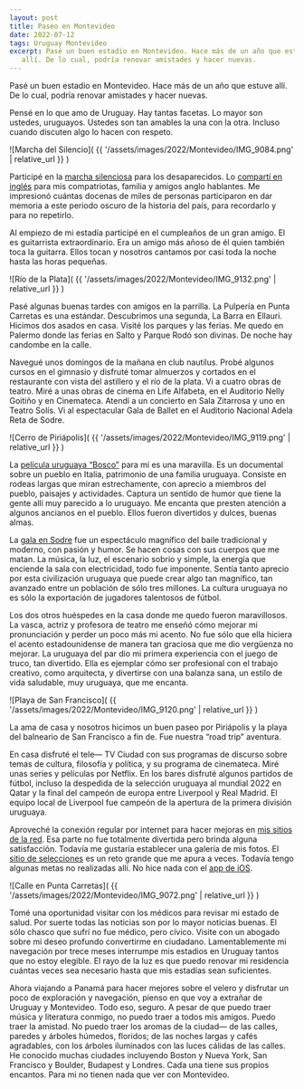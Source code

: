 ```yaml
---
layout: post
title: Paseo en Montevideo
date: 2022-07-12
tags: Uruguay Montevideo
excerpt: Pasé un buen estadio en Montevideo. Hace más de un año que estuve
   allí. De lo cual, podría renovar amistades y hacer nuevas.
---
```


Pasé un buen estadio en Montevideo. Hace más de un año que estuve allí. De lo
cual, podría renovar amistades y hacer nuevas.

Pensé en lo que amo de Uruguay. Hay tantas facetas. Lo mayor son ustedes,
uruguayos. Ustedes son tan amables la una con la otra. Incluso cuando discuten
algo lo hacen con respeto.

![Marcha del Silencio](
  {{ '/assets/images/2022/Montevideo/IMG_9084.png' | relative_url }}
)

Participé en la [marcha silenciosa][silenc] para los desaparecidos. Lo
[compartí en inglés][disap] para mis compatriotas, familia y amigos anglo
hablantes. Me impresionó cuántas docenas de miles de personas participaron en
dar memoria a este periodo oscuro de la historia del país, para recordarlo y
para no repetirlo.

Al empiezo de mi estadía participé en el cumpleaños de un gran amigo. El es
guitarrista extraordinario. Era un amigo más añoso de él quien también toca la
guitarra. Ellos tocan y nosotros cantamos por casi toda la noche hasta las
horas pequeñas.

![Río de la Plata](
  {{ '/assets/images/2022/Montevideo/IMG_9132.png' | relative_url }}
)

Pasé algunas buenas tardes con amigos en la parrilla. La Pulpería en Punta
Carretas es una estándar. Descubrimos una segunda, La Barra en Ellauri. Hicimos
dos asados en casa. Visité los parques y las ferias. Me quedo en Palermo donde
las ferias en Salto y Parque Rodó son divinas. De noche hay candombe en la
calle.

Navegué unos domingos de la mañana en club nautilus. Probé algunos cursos en el
gimnasio y disfruté tomar almuerzos y cortados en el restaurante con vista del
astillero y el río de la plata. Vi a cuatro obras de teatro. Miré a unas obras
de cinema en Life Alfabeta, en el Auditorio Nelly Goitiño y en Cinemateca.
Atendí a un concierto en Sala Zitarrosa y uno en Teatro Solís. Vi al
espectacular Gala de Ballet en el Auditorio Nacional Adela Reta de Sodre.

![Cerro de Piriápolis](
  {{ '/assets/images/2022/Montevideo/IMG_9119.png' | relative_url }}
)

La [película uruguaya “Bosco”][bosco] para mí es una maravilla. Es un
documental sobre un pueblo en Italia, patrimonio de una familia uruguaya.
Consiste en rodeas largas que miran estrechamente, con aprecio a miembros del
pueblo, paisajes y actividades. Captura un sentido de humor que tiene la gente
allí muy parecido a lo uruguayo. Me encanta que presten atención a algunos
ancianos en el pueblo.  Ellos fueron divertidos y dulces, buenas almas.

La [gala en Sodre][gala] fue un espectáculo magnífico del baile tradicional y
moderno, con pasión y humor. Se hacen cosas con sus cuerpos que me matan. La
música, la luz, el escenario sobrio y simple, la energía que enciende la sala
con electricidad, todo fue imponente. Sentía tanto aprecio por esta
civilización uruguaya que puede crear algo tan magnífico, tan avanzado entre un
población de sólo tres millones. La cultura uruguaya no es sólo la exportación
de jugadores talentosos de fútbol.

Los dos otros huéspedes en la casa donde me quedo fueron maravillosos.  La
vasca, actriz y profesora de teatro me enseñó cómo mejorar mi pronunciación y
perder un poco más mi acento. No fue sólo que ella hiciera el acento
estadounidense de manera tan graciosa que me dio vergüenza no mejorar. La
uruguaya del par dio mi primera experiencia con el juego de truco, tan
divertido. Ella es ejemplar cómo ser profesional con el trabajo creativo, como
arquitecta, y divertirse con una balanza sana, un estilo de vida saludable, muy
uruguaya, que me encanta.

![Playa de San Francisco](
  {{ '/assets/images/2022/Montevideo/IMG_9120.png' | relative_url }}
)

La ama de casa y nosotros hicimos un buen paseo por Piriápolis y la playa del
balneario de San Francisco a fin de. Fue nuestra “road trip” aventura.

En casa disfruté el tele— TV Ciudad con sus programas de discurso sobre temas
de cultura, filosofía y política, y su programa de cinemateca. Miré unas series
y películas por Netflix. En los bares disfruté algunos partidos de fútbol,
incluso la despedida de la selección uruguaya al mundial 2022 en Qatar y la
final del campeón de europa entre Liverpool y Real Madrid.  El equipo local de
Liverpool fue campeón de la apertura de la primera división uruguaya.

Aproveché la conexión regular por internet para hacer mejoras en [mis sitios de
la red][wbreeze].  Esa parte no fue totalmente divertida pero brinda alguna
satisfacción.  Todavía me gustaría establecer una galería de mis fotos.  El
[sitio de selecciones][socelect] es un reto grande que me apura a veces.
Todavía tengo algunas metas no realizadas allí. No hice nada con el [app de
iOS][clock].

![Calle en Punta Carretas](
  {{ '/assets/images/2022/Montevideo/IMG_9072.png' | relative_url }}
)

Tomé una oportunidad visitar con los médicos para revisar mi estado de salud.
Por suerte todas las noticias son por lo mayor noticias buenas.  El sólo chasco
que sufrí no fue médico, pero cívico. Visite con un abogado sobre mi deseo
profundo convertirme en ciudadano. Lamentablemente mi navegación por trece
meses interrumpe mis estadios en Uruguay tantos que no estoy elegible. El rayo
de la luz es que puedo renovar mi residencia cuántas veces sea necesario hasta
que mis estadías sean suficientes.

Ahora viajando a Panamá para hacer mejores sobre el velero y disfrutar un poco
de exploración y navegación, pienso en que voy a extrañar de Uruguay y
Montevideo. Todo eso, seguro. A pesar de que puedo traer música y literatura
conmigo, no puedo traer a todos mis amigos. Puedo traer la amistad.  No puedo
traer los aromas de la ciudad— de las calles, paredes y árboles húmedos,
floridos; de las noches largas y cafés agradables, con los árboles iluminados
con las luces cálidas de las calles. He conocido muchas ciudades incluyendo
Boston y Nueva York, San Francisco y Boulder, Budapest y Londres. Cada una
tiene sus propios encantos. Para mi no tienen nada que ver con Montevideo.

[silenc]: https://es.wikipedia.org/wiki/Marcha_del_Silencio_(Uruguay)
[disap]: https://wnw.wbreeze.com/2022/05/The-Disappeared.html
[bosco]: https://www.imdb.com/title/tt13988678/
[gala]: https://www.bns.gub.uy/es/sobre-el-bns/temporadas/256/gala-de-ballet
[wbreeze]: https://wbreeze.com
[socelect]: https://socelect.org
[clock]: https://apps.apple.com/app/shipsclock/id1521096570
